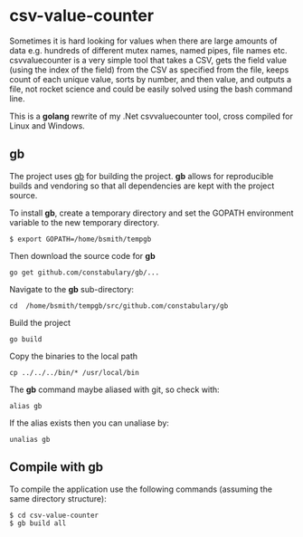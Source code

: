 # csv-value-counter

Sometimes it is hard looking for values when there are large amounts of data e.g. hundreds of different mutex names, named pipes, file names etc. csvvaluecounter is a very simple tool that takes a CSV, gets the field value (using the index of the field) from the CSV as specified from the file, keeps count of each unique value, sorts by number, and then value, and outputs a file, not rocket science and could be easily solved using the bash command line.

This is a **golang** rewrite of my .Net csvvaluecounter tool, cross compiled for Linux and Windows.

## gb

The project uses [gb](https://getgb.io) for building the project. **gb** allows for reproducible builds and vendoring so that all dependencies are kept with the project source.

To install **gb**, create a temporary directory and set the GOPATH environment variable to the new temporary directory.
```
$ export GOPATH=/home/bsmith/tempgb
```
Then download the source code for **gb**
```
go get github.com/constabulary/gb/...
```
Navigate to the **gb** sub-directory:
```
cd  /home/bsmith/tempgb/src/github.com/constabulary/gb
```
Build the project
```
go build
```
Copy the binaries to the local path
```
cp ../../../bin/* /usr/local/bin
```
The **gb** command maybe aliased with git, so check with:
```
alias gb
```
If the alias exists then you can unaliase by:
```
unalias gb
```
## Compile with gb

To compile the application use the following commands (assuming the same directory structure):
```
$ cd csv-value-counter
$ gb build all
```
